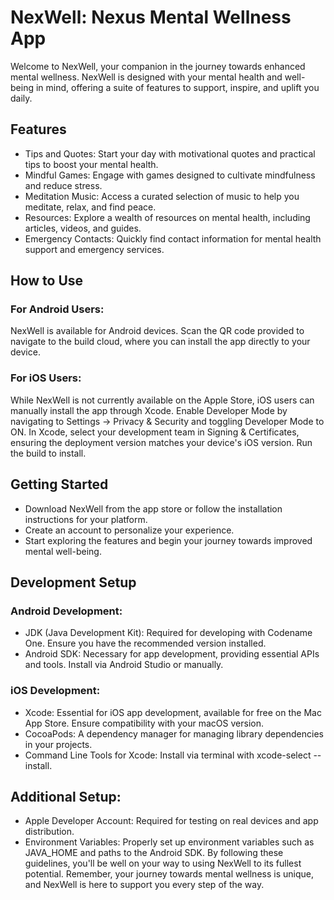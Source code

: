 # NexWell: Nexus Mental Wellness App

Welcome to NexWell, your companion in the journey towards enhanced mental wellness. NexWell is designed with your mental health and well-being in mind, offering a suite of features to support, inspire, and uplift you daily.

## Features

 * Tips and Quotes: Start your day with motivational quotes and practical tips to boost your mental health.
 * Mindful Games: Engage with games designed to cultivate mindfulness and reduce stress.
 * Meditation Music: Access a curated selection of music to help you meditate, relax, and find peace.
 * Resources: Explore a wealth of resources on mental health, including articles, videos, and guides.
 * Emergency Contacts: Quickly find contact information for mental health support and emergency services.
## How to Use

### For Android Users:

NexWell is available for Android devices. Scan the QR code provided to navigate to the build cloud, where you can install the app directly to your device.

### For iOS Users:

While NexWell is not currently available on the Apple Store, iOS users can manually install the app through Xcode.
Enable Developer Mode by navigating to Settings -> Privacy & Security and toggling Developer Mode to ON.
In Xcode, select your development team in Signing & Certificates, ensuring the deployment version matches your device's iOS version. Run the build to install.
## Getting Started

 * Download NexWell from the app store or follow the installation instructions for your platform.
 * Create an account to personalize your experience.
 * Start exploring the features and begin your journey towards improved mental well-being.
## Development Setup

### Android Development:
 * JDK (Java Development Kit): Required for developing with Codename One. Ensure you have the recommended version installed.
 * Android SDK: Necessary for app development, providing essential APIs and tools. Install via Android Studio or manually.
### iOS Development:
* Xcode: Essential for iOS app development, available for free on the Mac App Store. Ensure compatibility with your macOS version.
* CocoaPods: A dependency manager for managing library dependencies in your projects.
* Command Line Tools for Xcode: Install via terminal with xcode-select --install.
## Additional Setup:
* Apple Developer Account: Required for testing on real devices and app distribution.
* Environment Variables: Properly set up environment variables such as JAVA_HOME and paths to the Android SDK.
By following these guidelines, you'll be well on your way to using NexWell to its fullest potential. Remember, your journey towards mental wellness is unique, and NexWell is here to support you every step of the way.
